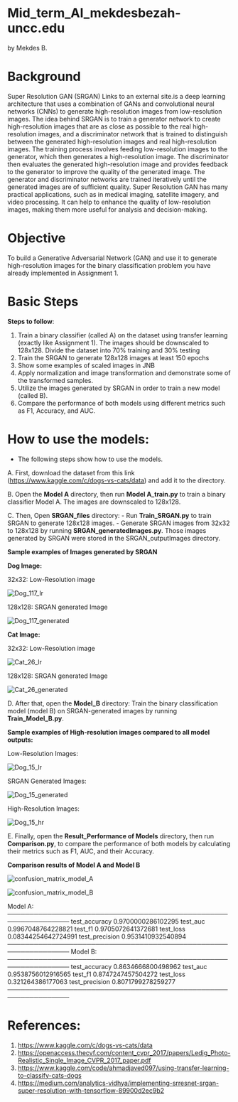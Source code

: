 # Mid_term_AI_mekdesbezah-uncc.edu
by Mekdes B.

# Background
Super Resolution GAN (SRGAN) Links to an external site.is a deep learning architecture that uses a combination of GANs and convolutional neural networks (CNNs) to generate high-resolution images from low-resolution images. The idea behind SRGAN is to train a generator network to create high-resolution images that are as close as possible to the real high-resolution images, and a discriminator network that is trained to distinguish between the generated high-resolution images and real high-resolution images. The training process involves feeding low-resolution images to the generator, which then generates a high-resolution image. The discriminator then evaluates the generated high-resolution image and provides feedback to the generator to improve the quality of the generated image. The generator and discriminator networks are trained iteratively until the generated images are of sufficient quality. Super Resolution GAN has many practical applications, such as in medical imaging, satellite imagery, and video processing. It can help to enhance the quality of low-resolution images, making them more useful for analysis and decision-making.

# Objective
To build a Generative Adversarial Network (GAN) and use it to generate high-resolution images for the binary classification problem you have already implemented in Assignment 1.

# Basic Steps
**Steps to follow**: 
1. Train a binary classifier (called A) on the dataset using transfer learning (exactly like Assignment 1). The images should be downscaled to 128x128.
     Divide the dataset into 70% training and 30% testing 
2. Train the SRGAN to generate 128x128 images at least 150 epochs
3. Show some examples of scaled images in JNB
4. Apply normalization and image transformation and demonstrate some of the transformed samples.
5. Utilize the images generated by SRGAN in order to train a new model (called B).
6. Compare the performance of both models using different metrics such as F1, Accuracy, and AUC.
   
 # How to use the models:
   - The following steps show how to use the models.
     
   A. First, download the dataset from this link (https://www.kaggle.com/c/dogs-vs-cats/data) and add it to the directory.
   
   B. Open the **Model A** directory, then run **Model A_train.py** to train a binary classifier Model A. The images are downscaled to 128x128.
   
   C. Then, Open **SRGAN_files** directory:
                        - Run **Train_SRGAN.py** to train SRGAN to generate 128x128 images.
                        - Generate SRGAN images from 32x32 to 128x128 by running **SRGAN_generatedImages.py**. Those images generated by SRGAN were stored in the SRGAN_outputImages directory.
     
**Sample examples of Images generated by SRGAN**

**Dog Image:**

32x32: Low-Resolution image

![Dog_117_lr](https://github.com/MekdesBezabh/Mid_term_AI_mekdesbezah-uncc.edu/assets/150180879/d234a18e-c841-4632-b63e-e5fc729317fa)

128x128: SRGAN generated Image

![Dog_117_generated](https://github.com/MekdesBezabh/Mid_term_AI_mekdesbezah-uncc.edu/assets/150180879/3b2f4f8e-ee46-4508-9408-1c28172f760b)

**Cat Image:**

32x32: Low-Resolution image

![Cat_26_lr](https://github.com/MekdesBezabh/Mid_term_AI_mekdesbezah-uncc.edu/assets/150180879/f22cb769-e043-4094-9d33-1c991a15d732)

128x128: SRGAN generated Image

![Cat_26_generated](https://github.com/MekdesBezabh/Mid_term_AI_mekdesbezah-uncc.edu/assets/150180879/73e9af1b-ca4a-4b14-8835-a1e42edc26d2)
   
   
   
   D. After that, open the **Model_B** directory: Train the binary classification model (model B) on SRGAN-generated images by running **Train_Model_B.py**.

**Sample examples of High-resolution images compared to all model outputs:**

Low-Resolution Images:

![Dog_15_lr](https://github.com/MekdesBezabh/Mid_term_AI_mekdesbezah-uncc.edu/assets/150180879/469fbbf5-b955-4ce2-8ec5-ae7723e5e5d3)

SRGAN Generated Images:

![Dog_15_generated](https://github.com/MekdesBezabh/Mid_term_AI_mekdesbezah-uncc.edu/assets/150180879/f6059e17-bb74-4068-9964-762ee1e70719)

High-Resolution Images:

![Dog_15_hr](https://github.com/MekdesBezabh/Mid_term_AI_mekdesbezah-uncc.edu/assets/150180879/3fc631d5-7b88-40d1-9589-0dce66d75eb3)


E. Finally, open the **Result_Performance of Models** directory, then run **Comparison.py**, to compare the performance of both models by calculating their metrics such as F1, AUC, and their Accuracy.

**Comparison results of Model A and Model B**

![confusion_matrix_model_A](https://github.com/MekdesBezabh/Mid_term_AI_mekdesbezah-uncc.edu/assets/150180879/ec8ceb3d-4a9e-40c9-bd5e-be6ff0edd946)

![confusion_matrix_model_B](https://github.com/MekdesBezabh/Mid_term_AI_mekdesbezah-uncc.edu/assets/150180879/291b39ca-1fff-4bf5-82ca-ec1fdba6e532)


Model A:
────────────────────────────────────────────────────────────────
      test_accuracy         0.9700000286102295
        test_auc            0.9967048764228821
         test_f1            0.9705072641372681
        test_loss           0.08344254642724991
     test_precision         0.9531410932540894
────────────────────────────────────────────────────────────────
Model B:
────────────────────────────────────────────────────────────────
      test_accuracy         0.8634666800498962
        test_auc            0.9538756012916565
         test_f1            0.8747247457504272
        test_loss            0.321264386177063
     test_precision         0.8071799278259277
────────────────────────────────────────────────────────────────

# References:
1. https://www.kaggle.com/c/dogs-vs-cats/data
2. https://openaccess.thecvf.com/content_cvpr_2017/papers/Ledig_Photo-Realistic_Single_Image_CVPR_2017_paper.pdf
3. https://www.kaggle.com/code/ahmadjaved097/using-transfer-learning-to-classify-cats-dogs
4. https://medium.com/analytics-vidhya/implementing-srresnet-srgan-super-resolution-with-tensorflow-89900d2ec9b2
